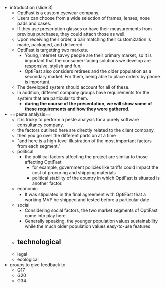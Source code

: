 - introduction (slide 3)
  - OptiFast is a custom eyewear company.
  - Users can choose from a wide selection of frames, lenses, nose pads and cases.
  - If they use prescription glasses or have their measurements from previous purchases, they could attach those as well.
  - Upon receiving their order, a pair matching their customization is made, packaged, and delivered.
  - OptiFast is targetting two markets.
    - Young, internet savvy people are their primary market, so it is important that the consumer-facing solutions we develop are responsive, stylish and fun.
    - OptiFast also considers retirees and the older population as a secondary market. For them, being able to place orders by phone is important.
  - The developed system should account for all of these.
  - In addition, different company groups have requirements for the system that are particular to them.
    - **during the course of the presentation, we will show some of these requirements and how they were gathered.**
- ==peste analysis==
  - it is tricky to perform a peste analysis for a purely software consultancy company.
  - the factors outlined here are directly related to the client company.
  - then you go over the different parts on at a time
  - "and here is a high-level illustration of the most important factors from each segment."
  - political
    - the political factors affecting the project are similar to those affecting OptiFast
      - for example, government policies like tariffs could impact the cost of procuring and shipping materials
      - political stability of the country in which OptiFast is situated is another factor.
  - economic
    - It was stipulated in the final agreement with OptiFast that a working MVP be shipped and tested before a particular date
  - social
    - Considering social factors, the two market segments of OptiFast come into play here.
    - Generally speaking, the younger population values sustainability while the much older population values easy-to-use features
  - technological
    - 
  - legal
  - ecological
- groups to give feedback to
  - G17
  - G20
  - G34